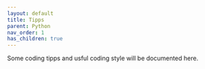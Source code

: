 ```yaml
---
layout: default
title: Tipps
parent: Python
nav_order: 1
has_children: true
---
```


Some coding tipps and usful coding style will be documented here.